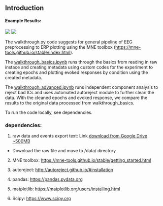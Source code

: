 ## Introduction
#### Example Results:
![]((https://github.com/jeon11/mne-egi/blob/master/img/eeg-epoch.png))
![]((https://github.com/jeon11/mne-egi/blob/master/img/eeg-ica.png))

The walkthrough.py code suggests for general pipeline of EEG preprocessing to ERP plotting using the MNE toolbox (https://mne-tools.github.io/stable/index.html).

The [walkthrough_basics.ipynb](https://github.com/jeon11/mne-egi/blob/master/walkthrough_basics.ipynb) runs through the basics from reading in raw instace and creating metadata using custom codes for the experiment to creating epochs and plotting evoked responses by condition using the created metadata.

The [walkthrough_advanced.ipynb](https://github.com/jeon11/mne-egi/blob/master/walkthrough_advanced.ipynb) runs independent component analysis to reject bad ICs and uses automated autoreject module to further clean the data. With the cleaned epochs and evoked response, we compare the results to the original data processed from walkthrough_basics.

To run the code locally, see dependencies.


### dependencies:
1. raw data and events export text: Link [download from Google Drive ~500MB](https://drive.google.com/file/d/1W2UFu_6H4HzFF2DALAxfmr0BNSj7pEok/view?usp=sharing)
  - Download the raw file and move to /data/ directory


2. MNE toolbox: https://mne-tools.github.io/stable/getting_started.html

3. autoreject: http://autoreject.github.io/#installation

4. pandas: https://pandas.pydata.org

5. matplotlib: https://matplotlib.org/users/installing.html

6. Scipy: https://www.scipy.org
